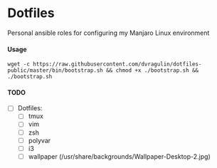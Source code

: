 # Dotfiles

Personal ansible roles for configuring my Manjaro Linux environment

#### Usage
```
wget -c https://raw.githubusercontent.com/dvragulin/dotfiles-public/master/bin/bootstrap.sh && chmod +x ./bootstrap.sh && ./bootstrap.sh
```

#### TODO

- [ ] Dotfiles:
    - [ ] tmux
    - [ ] vim
    - [ ] zsh
    - [ ] polyvar
    - [ ] i3
    - [ ] wallpaper (/usr/share/backgrounds/Wallpaper-Desktop-2.jpg)
